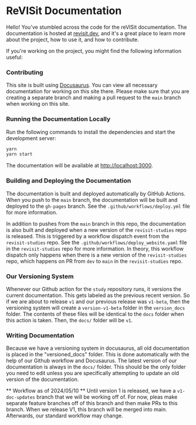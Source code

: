# ReVISit Documentation

Hello! You've stumbled across the code for the reVISit documentation. The documentation is hosted at [revisit.dev](https://revisit.dev/), and it's a great place to learn more about the project, how to use it, and how to contribute.

If you're working on the project, you might find the following information useful:

### Contributing

This site is built using [Docusaurus](https://docusaurus.io/). You can view all necessary documentation for working on this site there. Please make sure that you are creating a separate branch and making a pull request to the `main` branch when working on this site.

### Running the Documentation Locally

Run the following commands to install the dependencies and start the development server:

```bash
yarn
yarn start
```

The documentation will be available at [http://localhost:3000](http://localhost:3000).

### Building and Deploying the Documentation

The documentation is built and deployed automatically by GitHub Actions. When you push to the `main` branch, the documentation will be built and deployed to the `gh-pages` branch. See the `.github/workflows/deploy.yml` file for more information.

In addition to pushes from the `main` branch in this repo, the documentation is also built and deployed when a new version of the `revisit-studies` repo is released. This is triggered by a workflow dispatch event from the `revisit-studies` repo. See the `.github/workflows/deploy_website.yaml` file in the `revisit-studies` repo for more information. In theory, this workflow dispatch only happens when there is a new version of the `revisit-studies` repo, which happens on PR from `dev` to `main` in the `revisit-studies` repo.


### Our Versioning System

Whenever our Github action for the `study` repository runs, it versions the current documentation. This gets labeled as the previous recent version. So if we are about to release `v1` and our previous release was `v1-beta`, then the versioning system will create a `version-v1-beta` folder in the `version_docs` folder. The contents of these files will be identical to the `docs` folder when this action is taken. Then, the `docs/` folder will be `v1`.


### Writing Documentation

Because we have a versioning system in docusaurus, all old documentation is placed in the "versioned_docs" folder. This is done automatically with the help of our Github workflow and Docusaurus. The latest version of our documentation is always in the `docs/` folder. This should be the only folder you need to edit unless you are specifically attempting to update an old version of the documentation.

** Workflow as of 2024/05/10 **
Until version 1 is released, we have a `v1-doc-updates` branch that we will be working off of. For now, pleas make separate feature branches off of this branch and then make PRs to this branch. When we release V1, this branch will be merged into main. Afterwards, our standard workflow may change.
